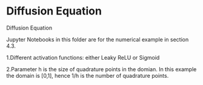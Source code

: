 # Diffusion Equation

Diffusion Equation

Jupyter Notebooks in this folder are for the numerical example in section 4.3.

1.Different activation functions: either Leaky ReLU or Sigmoid

2.Parameter h is the size of quadrature points in the domian. In this example the domain is [0,1], hence 1/h is the number of quadrature points.
